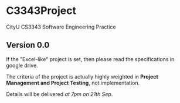 # C3343Project
CityU CS3343 Software Engineering Practice

## Version 0.0

If the "Excel-like" project is set, then please read the specifications in google drive.

The criteria of the project is actually highly weighted in **Project Management and Project Testing**, not implementation.

Details will be delivered *at 7pm on 21th Sep*.
